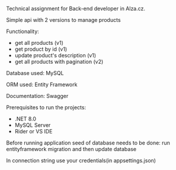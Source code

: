 Technical assignment for Back-end developer in Alza.cz.

Simple api with 2 versions to manage products

Functionality:
- get all products (v1)
- get product by id (v1)
- update product's description (v1)
- get all products with pagination (v2)
  
Database used: MySQL

ORM used: Entity Framework

Documentation: Swagger

Prerequisites to run the projects:
- .NET 8.0
- MySQL Server
- Rider or VS IDE
  
Before running application seed of database needs to be done: run entityframework migration and then update database

In connection string use your credentials(in appsettings.json)
